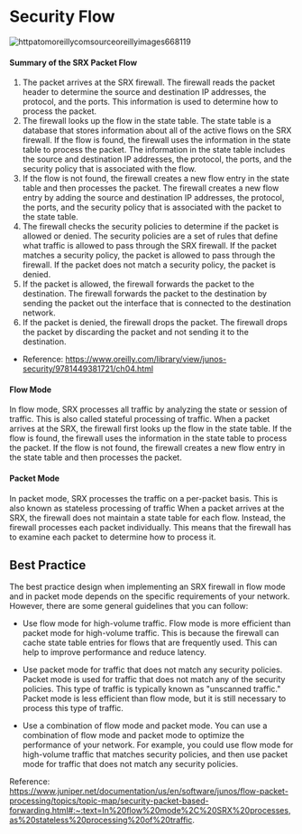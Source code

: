 # Security Flow
![httpatomoreillycomsourceoreillyimages668119](https://github.com/paulinoprojects/JuniperSRX/assets/111991325/6856ee88-72d8-46e8-9184-19c85f5f4aab)
#### Summary of the SRX Packet Flow 
  1. The packet arrives at the SRX firewall. The firewall reads the packet header to determine the source and destination IP addresses, the protocol, and the ports. This information is used to determine how to process the packet.
  2. The firewall looks up the flow in the state table. The state table is a database that stores information about all of the active flows on the SRX firewall. If the flow is found, the firewall uses the information in the state table to process the packet. The information in the state table includes the source and destination IP addresses, the protocol, the ports, and the security policy that is associated with the flow.
  3. If the flow is not found, the firewall creates a new flow entry in the state table and then processes the packet. The firewall creates a new flow entry by adding the source and destination IP addresses, the protocol, the ports, and the security policy that is associated with the packet to the state table.
  4. The firewall checks the security policies to determine if the packet is allowed or denied. The security policies are a set of rules that define what traffic is allowed to pass through the SRX firewall. If the packet matches a security policy, the packet is allowed to pass through the firewall. If the packet does not match a security policy, the packet is denied.
  5. If the packet is allowed, the firewall forwards the packet to the destination. The firewall forwards the packet to the destination by sending the packet out the interface that is connected to the destination network.
  6. If the packet is denied, the firewall drops the packet. The firewall drops the packet by discarding the packet and not sending it to the destination.
- Reference: https://www.oreilly.com/library/view/junos-security/9781449381721/ch04.html

#### Flow Mode
In flow mode, SRX processes all traffic by analyzing the state or session of traffic. This is also called stateful processing of traffic. 
When a packet arrives at the SRX, the firewall first looks up the flow in the state table. If the flow is found, the firewall uses the information in the state table to process the packet. If the flow is not found, the firewall creates a new flow entry in the state table and then processes the packet.

#### Packet Mode
In packet mode, SRX processes the traffic on a per-packet basis. This is also known as stateless processing of traffic
When a packet arrives at the SRX, the firewall does not maintain a state table for each flow. Instead, the firewall processes each packet individually. This means that the firewall has to examine each packet to determine how to process it.

## Best Practice
The best practice design when implementing an SRX firewall in flow mode and in packet mode depends on the specific requirements of your network. However, there are some general guidelines that you can follow:

- Use flow mode for high-volume traffic. Flow mode is more efficient than packet mode for high-volume traffic. This is because the firewall can cache state table entries for flows that are frequently used. This can help to improve performance and reduce latency.

- Use packet mode for traffic that does not match any security policies. Packet mode is used for traffic that does not match any of the security policies. This type of traffic is typically known as "unscanned traffic." Packet mode is less efficient than flow mode, but it is still necessary to process this type of traffic.

- Use a combination of flow mode and packet mode. You can use a combination of flow mode and packet mode to optimize the performance of your network. For example, you could use flow mode for high-volume traffic that matches security policies, and then use packet mode for traffic that does not match any security policies.


Reference: https://www.juniper.net/documentation/us/en/software/junos/flow-packet-processing/topics/topic-map/security-packet-based-forwarding.html#:~:text=In%20flow%20mode%2C%20SRX%20processes,as%20stateless%20processing%20of%20traffic.

